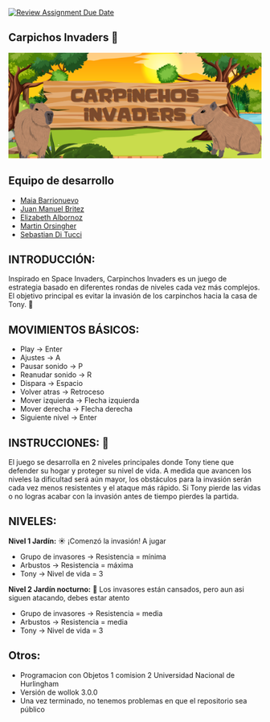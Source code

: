 [![Review Assignment Due Date](https://classroom.github.com/assets/deadline-readme-button-24ddc0f5d75046c5622901739e7c5dd533143b0c8e959d652212380cedb1ea36.svg)](https://classroom.github.com/a/qO1I4X2W)
## **Carpichos Invaders** :beaver:


![logo](/assets/logo.png)

## Equipo de desarrollo

- [Maia Barrionuevo](https://github.com/maia-ab)
- [Juan Manuel Britez](https://github.com/Juanmabritez)
- [Elizabeth Albornoz](https://github.com/elielizabeth)
- [Martin Orsingher](https://github.com/Martin-Orsingher)
- [Sebastian Di Tucci](https://github.com/sebastianditucci)

## INTRODUCCIÓN:
Inspirado en Space Invaders, Carpinchos Invaders es un juego de estrategia basado en diferentes rondas de niveles cada vez más complejos. El objetivo principal es evitar la invasión de los carpinchos hacia la casa de Tony. :boy: 

## MOVIMIENTOS BÁSICOS:   
- Play → Enter
- Ajustes → A
- Pausar sonido → P
- Reanudar sonido → R
- Dispara → Espacio
- Volver atras → Retroceso
- Mover izquierda → Flecha izquierda
- Mover derecha → Flecha derecha
- Siguiente nivel → Enter

## INSTRUCCIONES: :scroll: 
El juego se desarrolla en 2 niveles principales donde Tony tiene que defender su hogar y proteger su nivel de vida.
A medida que avancen los niveles la dificultad será aún mayor, los obstáculos para la invasión serán cada vez menos resistentes y el ataque más rápido. 
Si Tony pierde las vidas o no logras acabar con la invasión antes de tiempo pierdes la partida.

## NIVELES:
**Nivel 1 Jardín:** :sunny: 
¡Comenzó la invasión! A jugar
- Grupo de invasores → Resistencia = mínima
- Arbustos → Resistencia = máxima
- Tony  → Nivel de vida = 3

**Nivel 2 Jardín nocturno:** :crescent_moon: 
Los invasores están cansados, pero aun asi siguen atacando, debes estar atento
- Grupo de invasores → Resistencia = media
- Arbustos → Resistencia = media
- Tony  → Nivel de vida = 3

## Otros:
- Programacion con Objetos 1 comision 2 Universidad Nacional de Hurlingham
- Versión de wollok 3.0.0
- Una vez terminado, no tenemos problemas en que el repositorio sea público

